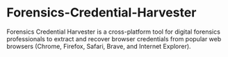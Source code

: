 # Forensics-Credential-Harvester
Forensics Credential Harvester is a cross-platform tool for digital forensics professionals to extract and recover browser credentials from popular web browsers (Chrome, Firefox, Safari, Brave, and Internet Explorer).
